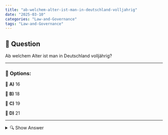 ```yaml
---
title: "ab-welchem-alter-ist-man-in-deutschland-volljahrig"
date: "2025-03-10"
categories: "Law-and-Governance"
tags: "Law-and-Governance"
---
```


## 📌 **Question**

Ab welchem Alter ist man in Deutschland volljährig?



---

### 📝 **Options:**

🔘 **A)** 16

🔘 **B)** 18

🔘 **C)** 19

🔘 **D)** 21

---

<details>
  <summary>🔍 Show Answer</summary>

  <p>
💡  <b>Correct Answer:</b>  b
  </p>
  <p>
    📖<b>Explanation:</b>
    In Deutschland spielt das Erreichen der Volljährigkeit eine wichtige Rolle im rechtlichen Alltag. Mit dem 18. Lebensjahr gilt eine Person als volljährig, wodurch sie sämtliche Bürgerrechte und -pflichten erhält. Dazu zählen das Wahlrecht, die Fähigkeit, Verträge eigenständig abzuschließen, und die volle Verantwortung für eigenes Handeln. Vor dem 18. Geburtstag gelten unterschiedliche Altersgrenzen für bestimmte Rechte, wie zum Beispiel das Erwerbsmännische Gesetz oder der Führerscheinerwerb. Das Alter der Volljährigkeit bestimmt somit maßgeblich den rechtlichen Status und die Handlungsfähigkeit einer Person in der Gesellschaft.
  </p>
</details>
